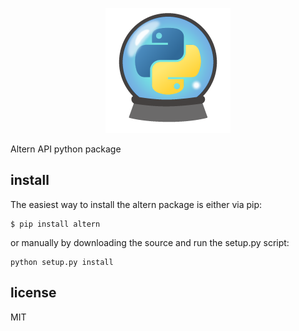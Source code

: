 <p align="center">
  <a href="https://altern.ai">
    <img src="altern-python.png" alt="Altern For Python" />
  </a>

  <p>Altern API python package</p>
</p>

install
--------

The easiest way to install the altern package is either via pip:

```
$ pip install altern
```

or manually by downloading the source and run the setup.py script:

```
python setup.py install
```

license
-------

MIT
